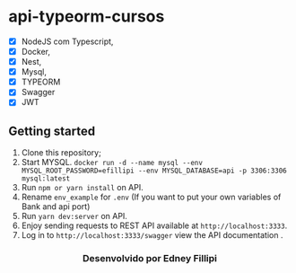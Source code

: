 # api-typeorm-cursos

- [x] NodeJS com Typescript,
- [x] Docker,
- [x] Nest,
- [x] Mysql,
- [x] TYPEORM
- [x] Swagger
- [x] JWT

## Getting started

1. Clone this repository;<br />
2. Start MYSQL. `docker run -d --name mysql --env MYSQL_ROOT_PASSWORD=efillipi --env MYSQL_DATABASE=api -p 3306:3306 mysql:latest`<br />
3. Run `npm or yarn install` on API.<br />
4. Rename `env_example` for `.env` (If you want to put your own variables of Bank and api port)
5. Run `yarn dev:server` on API.<br />
6. Enjoy sending requests to REST API available at `http://localhost:3333`.<br />
7. Log in to `http://localhost:3333/swagger` view the API documentation .<br />

<h3 align="center">Desenvolvido por  Edney Fillipi </h3>
